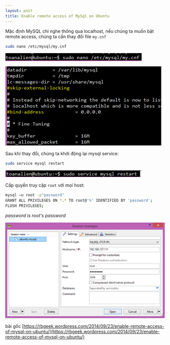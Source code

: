 ```yaml
---
layout: post
title: Enable remote access of MySql on Ubuntu
---
```


Mặc định MySQL chỉ nghe thông qua localhost, nếu chúng ta muốn bật remote access, chúng ta cần thay đổi file `my.cnf`

<!--break-->

```bash
sudo nano /etc/mysql/my.cnf
```
![](/images/my.cnf1.png)

![](/images/my.cnf2.png)

Sau khi thay đổi, chúng ta khởi động lại mysql service:

```bash
sudo service mysql restart
```

![](/images/mysql-server.png)

Cấp quyền truy cập `root` với mọi host:

```bash
mysql –u root -p"password"
GRANT ALL PRIVILEGES ON *.* TO root@'%' IDENTIFIED BY 'password';
FLUSH PRIVILEGES;
```

*password is root's password*

![](/images/heidisql.png)	

bài gốc [https://rbgeek.wordpress.com/2014/09/23/enable-remote-access-of-mysql-on-ubuntu/](https://rbgeek.wordpress.com/2014/09/23/enable-remote-access-of-mysql-on-ubuntu/)